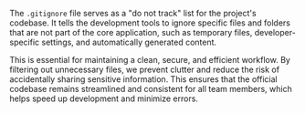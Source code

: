 The `.gitignore` file serves as a "do not track" list for the project's codebase. It tells the development tools to ignore specific files and folders that are not part of the core application, such as temporary files, developer-specific settings, and automatically generated content.

This is essential for maintaining a clean, secure, and efficient workflow. By filtering out unnecessary files, we prevent clutter and reduce the risk of accidentally sharing sensitive information. This ensures that the official codebase remains streamlined and consistent for all team members, which helps speed up development and minimize errors.